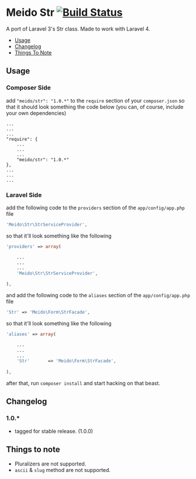 # Meido Str [![Build Status](https://secure.travis-ci.org/meido/str.png?branch=master)](https://travis-ci.org/meido/str)

A port of Laravel 3's Str class. Made to work with Laravel 4.

- [Usage](https://github.com/meido/str#usage)
- [Changelog](https://github.com/meido/str#usage)
- [Things To Note](https://github.com/meido/str#usage)

## Usage

### Composer Side

add `"meido/str": "1.0.*"` to the `require` section of your `composer.json` so that it should look something the code below (you can, of course, include your own dependencies)

```composer
...
...
...
"require": {
	...
	...
	...
	"meido/str": "1.0.*"
},
...
...
...
```

### Laravel Side

add the following code to the `providers` section of the `app/config/app.php` file

```php
'Meido\Str\StrServiceProvider',
```

so that it'll look something like the following

```php
'providers' => array(

	...
	...
	...
	'Meido\Str\StrServiceProvider',

),
```

and add the following code to the `aliases` section of the `app/config/app.php` file

```php
'Str' => 'Meido\Form\StrFacade',
```

so that it'll look something like the following

```php
'aliases' => array(

	...
	...
	...
	'Str'       => 'Meido\Form\StrFacade',
	
),
```

after that, run `composer install` and start hacking on that beast.

## Changelog

### 1.0.*
- tagged for stable release. (1.0.0)

## Things to note

- Pluralizers are not supported.
- `ascii` & `slug` method are not supported.
